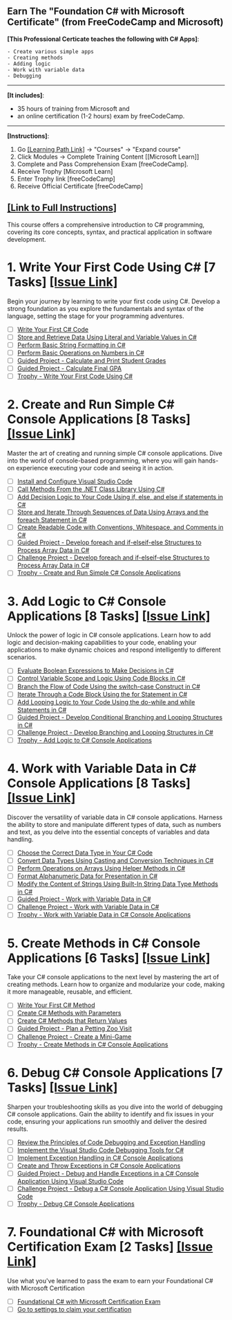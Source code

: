 Earn The "Foundation C# with Microsoft Certificate" (from FreeCodeCamp and Microsoft)
------------

**[This Professional Certicate teaches the following with C# Apps]**:

    - Create various simple apps
    - Creating methods
    - Adding logic
    - Work with variable data
    - Debugging

------------

**[It includes]**:
- 35 hours of training from Microsoft and 
- an online certification (1-2 hours) exam by freeCodeCamp. 

------------

**[Instructions]**:
1. Go [[Learning Path Link]](https://www.freecodecamp.org/learn/foundational-c-sharp-with-microsoft/) -> "Courses" -> "Expand course"
3. Click Modules -> Complete Training Content [[Microsoft Learn]]
4. Complete and Pass Comprehension Exam [freeCodeCamp].
5. Receive Trophy [Microsoft Learn]
6. Enter Trophy link [freeCodeCamp]
7. Receive Official Certificate [freeCodeCamp]

**[[Link to Full Instructions]](https://www.freecodecamp.org/news/free-microsoft-c-sharp-certification/)**  
------------

This course offers a comprehensive introduction to C# programming, covering its core concepts, syntax, and practical application in software development.

# 1. Write Your First Code Using C# [7 Tasks] [[Issue Link]](https://github.com/tonyjustdevs/learning_csharp/issues/2)
Begin your journey by learning to write your first code using C#. Develop a strong foundation as you explore the fundamentals and syntax of the language, setting the stage for your programming adventures.

- [ ] [Write Your First C# Code](https://github.com/tonyjustdevs/learning_csharp/issues/9)
- [ ] [Store and Retrieve Data Using Literal and Variable Values in C#](https://github.com/tonyjustdevs/learning_csharp/issues/10)
- [ ] [Perform Basic String Formatting in C#](https://github.com/tonyjustdevs/learning_csharp/issues/11)
- [ ] [Perform Basic Operations on Numbers in C#](https://github.com/tonyjustdevs/learning_csharp/issues/12)
- [ ] [Guided Project - Calculate and Print Student Grades](https://github.com/tonyjustdevs/learning_csharp/issues/13)
- [ ] [Guided Project - Calculate Final GPA](https://github.com/tonyjustdevs/learning_csharp/issues/14)
- [ ] [Trophy - Write Your First Code Using C#](https://github.com/tonyjustdevs/learning_csharp/issues/15)

# 2. Create and Run Simple C# Console Applications [8 Tasks] [[Issue Link]](https://github.com/tonyjustdevs/learning_csharp/issues/3)
Master the art of creating and running simple C# console applications. Dive into the world of console-based programming, where you will gain hands-on experience executing your code and seeing it in action.

- [ ] [Install and Configure Visual Studio Code](https://github.com/tonyjustdevs/learning_csharp/issues/16)
- [ ] [Call Methods From the .NET Class Library Using C#](https://github.com/tonyjustdevs/learning_csharp/issues/17)
- [ ] [Add Decision Logic to Your Code Using if, else, and else if statements in C#](https://github.com/tonyjustdevs/learning_csharp/issues/18)
- [ ] [Store and Iterate Through Sequences of Data Using Arrays and the foreach Statement in C#](https://github.com/tonyjustdevs/learning_csharp/issues/19)
- [ ] [Create Readable Code with Conventions, Whitespace, and Comments in C#](https://github.com/tonyjustdevs/learning_csharp/issues/20)
- [ ] [Guided Project - Develop foreach and if-elseif-else Structures to Process Array Data in C#](https://github.com/tonyjustdevs/learning_csharp/issues/21)
- [ ] [Challenge Project - Develop foreach and if-elseif-else Structures to Process Array Data in C#](https://github.com/tonyjustdevs/learning_csharp/issues/22)
- [ ] [Trophy - Create and Run Simple C# Console Applications](https://github.com/tonyjustdevs/learning_csharp/issues/23)

# 3. Add Logic to C# Console Applications [8 Tasks] [[Issue Link]](https://github.com/tonyjustdevs/learning_csharp/issues/4)
Unlock the power of logic in C# console applications. Learn how to add logic and decision-making capabilities to your code, enabling your applications to make dynamic choices and respond intelligently to different scenarios.

- [ ] [Evaluate Boolean Expressions to Make Decisions in C#](https://github.com/tonyjustdevs/learning_csharp/issues/24)
- [ ] [Control Variable Scope and Logic Using Code Blocks in C#](https://github.com/tonyjustdevs/learning_csharp/issues/25)
- [ ] [Branch the Flow of Code Using the switch-case Construct in C#](https://github.com/tonyjustdevs/learning_csharp/issues/26)
- [ ] [Iterate Through a Code Block Using the for Statement in C#](https://github.com/tonyjustdevs/learning_csharp/issues/27)
- [ ] [Add Looping Logic to Your Code Using the do-while and while Statements in C#](https://github.com/tonyjustdevs/learning_csharp/issues/28)
- [ ] [Guided Project - Develop Conditional Branching and Looping Structures in C#](https://github.com/tonyjustdevs/learning_csharp/issues/29)
- [ ] [Challenge Project - Develop Branching and Looping Structures in C#](https://github.com/tonyjustdevs/learning_csharp/issues/30)
- [ ] [Trophy - Add Logic to C# Console Applications](https://github.com/tonyjustdevs/learning_csharp/issues/31)

# 4. Work with Variable Data in C# Console Applications [8 Tasks] [[Issue Link]](https://github.com/tonyjustdevs/learning_csharp/issues/5)
Discover the versatility of variable data in C# console applications. Harness the ability to store and manipulate different types of data, such as numbers and text, as you delve into the essential concepts of variables and data handling.

- [ ] [Choose the Correct Data Type in Your C# Code](https://github.com/tonyjustdevs/learning_csharp/issues/32)
- [ ] [Convert Data Types Using Casting and Conversion Techniques in C#](https://github.com/tonyjustdevs/learning_csharp/issues/33)
- [ ] [Perform Operations on Arrays Using Helper Methods in C#](https://github.com/tonyjustdevs/learning_csharp/issues/34)
- [ ] [Format Alphanumeric Data for Presentation in C#](https://github.com/tonyjustdevs/learning_csharp/issues/35)
- [ ] [Modify the Content of Strings Using Built-In String Data Type Methods in C#](https://github.com/tonyjustdevs/learning_csharp/issues/36)
- [ ] [Guided Project - Work with Variable Data in C#](https://github.com/tonyjustdevs/learning_csharp/issues/37)
- [ ] [Challenge Project - Work with Variable Data in C#](https://github.com/tonyjustdevs/learning_csharp/issues/38)
- [ ] [Trophy - Work with Variable Data in C# Console Applications](https://github.com/tonyjustdevs/learning_csharp/issues/39)

# 5. Create Methods in C# Console Applications [6 Tasks] [[Issue Link]](https://github.com/tonyjustdevs/learning_csharp/issues/6)
Take your C# console applications to the next level by mastering the art of creating methods. Learn how to organize and modularize your code, making it more manageable, reusable, and efficient.

- [ ] [Write Your First C# Method](https://github.com/tonyjustdevs/learning_csharp/issues/40)
- [ ] [Create C# Methods with Parameters](https://github.com/tonyjustdevs/learning_csharp/issues/41)
- [ ] [Create C# Methods that Return Values](https://github.com/tonyjustdevs/learning_csharp/issues/42)
- [ ] [Guided Project - Plan a Petting Zoo Visit](https://github.com/tonyjustdevs/learning_csharp/issues/43)
- [ ] [Challenge Project - Create a Mini-Game](https://github.com/tonyjustdevs/learning_csharp/issues/44)
- [ ] [Trophy - Create Methods in C# Console Applications](https://github.com/tonyjustdevs/learning_csharp/issues/45)

# 6. Debug C# Console Applications [7 Tasks] [[Issue Link]](https://github.com/tonyjustdevs/learning_csharp/issues/7)
Sharpen your troubleshooting skills as you dive into the world of debugging C# console applications. Gain the ability to identify and fix issues in your code, ensuring your applications run smoothly and deliver the desired results.

- [ ] [Review the Principles of Code Debugging and Exception Handling](https://github.com/tonyjustdevs/learning_csharp/issues/46)
- [ ] [Implement the Visual Studio Code Debugging Tools for C#](https://github.com/tonyjustdevs/learning_csharp/issues/47)
- [ ] [Implement Exception Handling in C# Console Applications](https://github.com/tonyjustdevs/learning_csharp/issues/48)
- [ ] [Create and Throw Exceptions in C# Console Applications](https://github.com/tonyjustdevs/learning_csharp/issues/49)
- [ ] [Guided Project - Debug and Handle Exceptions in a C# Console Application Using Visual Studio Code](https://github.com/tonyjustdevs/learning_csharp/issues/50)
- [ ] [Challenge Project - Debug a C# Console Application Using Visual Studio Code](https://github.com/tonyjustdevs/learning_csharp/issues/51)
- [ ] [Trophy - Debug C# Console Applications](https://github.com/tonyjustdevs/learning_csharp/issues/52)

# 7. Foundational C# with Microsoft Certification Exam [2 Tasks] [[Issue Link]](https://github.com/tonyjustdevs/learning_csharp/issues/8)
Use what you've learned to pass the exam to earn your Foundational C# with Microsoft Certification

- [ ] [Foundational C# with Microsoft Certification Exam](https://github.com/tonyjustdevs/learning_csharp/issues/53)
- [ ] [Go to settings to claim your certification](https://github.com/tonyjustdevs/learning_csharp/issues/54)
